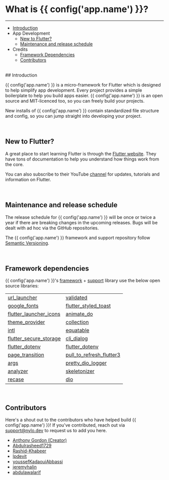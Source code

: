 # What is {{ config('app.name') }}?

---

<a name="section-1"></a>
- [Introduction](#introduction "Introduction")
- App Development
	- [New to Flutter?](#new-to-flutter "New to Flutter?")
	- [Maintenance and release schedule](#maintenance-and-release-schedule "Maintenance and release schedule")
- Credits
	- [Framework Dependencies](#framework-dependencies "Framework Dependencies")
	- [Contributors](#contributors "Contributors")


<div id="introduction"></div>
<br>
## Introduction

{{ config('app.name') }} is a micro-framework for Flutter which is designed to help simplify app development. Every project provides a simple boilerplate to help you build apps easier. {{ config('app.name') }} is an open source and MIT-licenced too, so you can freely build your projects.

New installs of {{ config('app.name') }} contain standardized file structure and config, so you can jump straight into developing your project.

<div id="new-to-flutter"></div>
<br>

## New to Flutter?

A great place to start learning Flutter is through the <a href="https://flutter.dev" target="_BLANK">Flutter website</a>. 
They have tons of documentation to help you understand how things work from the core. 

You can also subscribe to their YouTube <a href="https://www.youtube.com/c/flutterdev/featured" target="_BLANK">channel</a> for updates, tutorials and information on Flutter.


<div id="maintenance-and-release-schedule"></div>
<br>

## Maintenance and release schedule

The release schedule for {{ config('app.name') }} will be once or twice a year if there are breaking changes in the upcoming releases. Bugs will be dealt with ad hoc via the GitHub repositories.

The {{ config('app.name') }} framework and support repository follow <a href="https://semver.org" target="_BLANK">Semantic Versioning</a>.

<div id="framework-dependencies"></div>
<br>

## Framework dependencies

{{ config('app.name') }}'s <a href="https://github.com/nylo-core/framework" target="_BLANK">framework</a> + <a href="https://github.com/nylo-core/support" target="_BLANK">support</a> library use the below open source libraries:


|  |  |
--- | --- |
| [url\_launcher](https://pub.dev/packages/url_launcher) | [validated](https://pub.dev/packages/validated) |
| [google\_fonts](https://pub.dev/packages/google_fonts) | [flutter\_styled\_toast](https://pub.dev/packages/flutter_styled_toast) |
| [flutter\_launcher\_icons](https://pub.dev/packages/flutter_launcher_icons) | [animate_do](https://pub.dev/packages/animate_do) |
| [theme\_provider](https://pub.dev/packages/theme_provider) | [collection](https://pub.dev/packages/collection) |
| [intl](https://pub.dev/packages/intl) | [equatable](https://pub.dev/packages/equatable) |
| [flutter\_secure\_storage](https://pub.dev/packages/flutter_secure_storage) | [cli\_dialog](https://pub.dev/packages/cli_dialog) |
| [flutter\_dotenv](https://pub.dev/packages/flutter_dotenv) | [flutter_dotenv](https://pub.dev/packages/flutter_dotenv) |
| [page\_transition](https://pub.dev/packages/page_transition) | [pull_to_refresh_flutter3](https://pub.dev/packages/pull_to_refresh_flutter3) |
| [args](https://pub.dev/packages/args) | [pretty\_dio\_logger](https://pub.dev/packages/pretty_dio_logger) |
| [analyzer](https://pub.dev/packages/analyzer) | [skeletonizer](https://pub.dev/packages/skeletonizer) |
| [recase](https://pub.dev/packages/recase) | [dio](https://pub.dev/packages/dio) |


<div id="contributors"></div>
<br>

## Contributors

Here's a shout out to the contributors who have helped build {{ config('app.name') }}! If you've contributed, reach out via <a href="mailto:support@nylo.dev">support@nylo.dev</a> to request us to add you here.

- <a href="https://github.com/agordn52" target="_blank">Anthony Gordon (Creator)</a>
- <a href="https://github.com/Abdulrasheed1729" target="_blank">Abdulrasheed1729</a>
- <a href="https://github.com/Rashid-Khabeer" target="_blank">Rashid-Khabeer</a>
- <a href="https://github.com/lpdevit" target="_blank">lpdevit</a>
- <a href="https://github.com/youssefKadaouiAbbassi" target="_blank">youssefKadaouiAbbassi</a>
- <a href="https://github.com/jeremyhalin" target="_blank">jeremyhalin</a>
- <a href="https://github.com/abdulawalarif" target="_blank">abdulawalarif</a>
